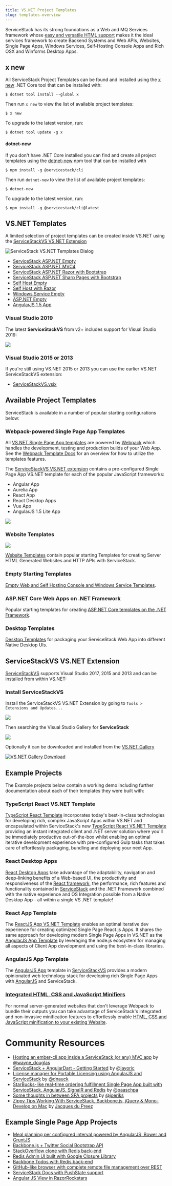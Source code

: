 ```yaml
---
title: VS.NET Project Templates
slug: templates-overview
---
```


ServiceStack has its strong foundations as a Web and MQ Services framework whose [easy and versatile HTML support](http://razor.servicestack.net/) makes it the ideal services framework to create Backend Systems and Web APIs, Websites, Single Page Apps, Windows Services, Self-Hosting Console Apps and Rich OSX and Winforms Desktop Apps.

## x new

All ServiceStack Project Templates can be found and installed using the [x new](/web-new) .NET Core tool that can be installed with:

    $ dotnet tool install --global x 

Then run `x new` to view the list of available project templates:

    $ x new

To upgrade to the latest version, run:

    $ dotnet tool update -g x

#### dotnet-new

If you don't have .NET Core installed you can find and create all project templates using the [dotnet-new](/dotnet-new) npm tool that can be installed with

    $ npm install -g @servicestack/cli

Then run `dotnet-new` to view the list of available project templates:

    $ dotnet-new

To upgrade to the latest version, run:

    $ npm install -g @servicestack/cli@latest

## VS.NET Templates

A limited selection of project templates can be created inside VS.NET using the 
[ServiceStackVS VS.NET Extension](/templates-overview#servicestackvs-vsnet-extension)

![ServiceStack VS.NET Templates Dialog](https://raw.githubusercontent.com/ServiceStack/docs/master/docs/images/ssvs/new-projects-dialog.png)

 - [ServiceStack ASP.NET Empty](/create-your-first-webservice)
 - [ServiceStack ASP.NET MVC4](https://github.com/ServiceStackApps/SocialBootstrapApi)
 - [ServiceStack ASP.NET Razor with Bootstrap](https://github.com/ServiceStackApps/EmailContacts)
 - [ServiceStack ASP.NET Sharp Pages with Bootstrap](https://sharpscript.net/docs/sharp-pages)
 - [Self Host Empty](/self-hosting)
 - [Self Host with Razor](http://razor.servicestack.net/#runs-everywhere)
 - [Windows Service Empty](/templates-windows-service)
 - [ASP.NET Empty](/templates-aspnet-empty)
 - [AngularJS 1.5 App](/templates-angularjs-v15)

### Visual Studio 2019

The latest **ServiceStackVS** from v2+ includes support for Visual Studio 2019:

![](https://raw.githubusercontent.com/ServiceStack/docs/master/docs/images/ssvs/vs2019-install-vue.gif)

### Visual Studio 2015 or 2013

If you're still using VS.NET 2015 or 2013 you can use the earlier VS.NET ServiceStackVS extension:

 - [ServiceStackVS.vsix](https://github.com/ServiceStack/ServiceStackVS/raw/master/dist/2018/ServiceStackVS.vsix)


## Available Project Templates

ServiceStack is available in a number of popular starting configurations below:

### Webpack-powered Single Page App Templates

All [VS.NET Single Page App templates](/templates-single-page-apps) are powered by [Webpack](https://webpack.js.org) which handles the development, testing and production builds of your Web App. See the [Webpack Template Docs](/templates-single-page-apps) for an overview for how to utilize the templates features.

The [ServiceStackVS VS.NET extension](#servicestackvs-vsnet-extension) contains a pre-configured Single Page App VS.NET template for each of the popular JavaScript frameworks:

 - Angular App
 - Aurelia App
 - React App
 - React Desktop Apps
 - Vue App
 - AngularJS 1.5 Lite App

[![](https://raw.githubusercontent.com/ServiceStack/docs/master/docs/images/ssvs/spa-templates-overview.png)](/templates-single-page-apps)

### Website Templates

![](https://raw.githubusercontent.com/ServiceStack/Assets/master/csharp-templates/web.png)

[Website Templates](/templates-websites) contain popular starting Templates for creating Server HTML Generated Websites and HTTP APIs with ServiceStack.

### Empty Starting Templates

[Empty Web and Self Hosting Console and Windows Service Templates](/templates-websites).

### ASP.NET Core Web Apps on .NET Framework

Popular starting templates for creating [ASP.NET Core templates on the .NET Framework](/templates-corefx).

### Desktop Templates

[Desktop Templates](/templates-desktop) for packaging your ServiceStack Web App into different Native Desktop UIs.

## ServiceStackVS VS.NET Extension

[ServiceStackVS](https://visualstudiogallery.msdn.microsoft.com/5bd40817-0986-444d-a77d-482e43a48da7) supports Visual Studio 2017, 2015 and 2013 and can be installed from within VS.NET:

### Install ServiceStackVS 

Install the ServiceStackVS VS.NET Extension by going to `Tools > Extensions and Updates...`

[![](https://raw.githubusercontent.com/ServiceStack/ServiceStackVS/master/Images/tools_extensions.png)](https://raw.githubusercontent.com/ServiceStack/ServiceStackVS/master/Images/tools_extensions.png)

Then searching the Visual Studio Gallery for **ServiceStack**

[![](https://raw.githubusercontent.com/ServiceStack/ServiceStackVS/master/Images/search_download.png)](https://raw.githubusercontent.com/ServiceStack/ServiceStackVS/master/Images/search_download.png)

Optionally it can be downloaded and installed from the [VS.NET Gallery](http://visualstudiogallery.msdn.microsoft.com/5bd40817-0986-444d-a77d-482e43a48da7)

[![VS.NET Gallery Download](https://raw.githubusercontent.com/ServiceStack/Assets/master/img/servicestackvs/vsgallery-download.png)](http://visualstudiogallery.msdn.microsoft.com/5bd40817-0986-444d-a77d-482e43a48da7)

## Example Projects

The Example projects below contain a working demo including further documentation about each of their templates they were built with:

### TypeScript React VS.NET Template

[TypeScript React Template](https://github.com/ServiceStackApps/typescript-react-template/) incorporates today's best-in-class 
technologies for developing rich, complex JavaScript Apps within VS.NET and encapsulated within ServiceStack's new
[TypeScript React VS.NET Template](https://github.com/ServiceStackApps/typescript-react-template/)
providing an instant integrated client and .NET server solution where you'll be immediately productive 
out-of-the-box whilst enabling an optimal iterative development experience with pre-configured Gulp tasks 
that takes care of effortlessly packaging, bundling and deploying your next App. 

### React Desktop Apps

[React Desktop Apps](https://github.com/ServiceStackApps/ReactDesktopApps) take advantage of the adaptability, navigation and deep-linking benefits of a Web-based UI, the productivity and responsiveness of the 
[React framework](https://facebook.github.io/react/),
the performance, rich features and functionality contained in 
[ServiceStack](https://github.com/ServiceStack/ServiceStack/wiki) and the .NET Framework combined with the native experience and OS Integration possible from a Native Desktop App - all within a single VS .NET template!

### React App Template

The [ReactJS App VS.NET Template](https://github.com/ServiceStackApps/ReactChat) enables an optimal iterative dev experience for creating optimized Single Page React.js Apps. It shares the same approach for developing modern Single Page Apps in VS.NET as the [AngularJS App Template](https://github.com/ServiceStack/ServiceStackVS/blob/master/docs/angular-spa.md) by leveraging the node.js ecosystem for managing all aspects of Client App development and using the best-in-class libraries.

### AngularJS App Template

The [AngularJS App](https://github.com/ServiceStack/ServiceStackVS/blob/master/docs/angular-spa.md) template in [ServiceStackVS](/create-your-first-webservice) provides a modern opinionated web technology stack for developing rich Single Page Apps with [AngularJS](https://angularjs.org) and ServiceStack.

### [Integrated HTML, CSS and JavaScript Minifiers](/html-css-and-javascript-minification)

For normal server-generated websites that don't leverage Webpack to bundle their outputs you can take advantage of ServiceStack's integrated and non-invasive minification features to effortlessly enable [HTML, CSS and JavaScript minification to your existing Website](/html-css-and-javascript-minification).


# Community Resources

  - [Hosting an ember-cli app inside a ServiceStack (or any) MVC app](http://iwayneo.blogspot.co.uk/2014/10/hosting-ember-cli-app-inside.html) by [@wayne_douglas](https://twitter.com/wayne_douglas)
  - [ServiceStack + AngularDart - Getting Started](http://www.layoric.org/2014/01/servicestack-angulardart-getting-started.html) by [@layoric](https://twitter.com/layoric)
  - [License manager for Portable.Licensing using AngularJS and ServiceStack](https://github.com/dnauck/License.Manager) by [@dnauck](https://github.com/dnauck)
  - [StarBucks-like real-time ordering fulfillment Single Page App built with ServiceStack, AngularJS, SignalR and Redis](https://github.com/paaschpa/ordersDemo) by [@paaschpa](https://twitter.com/paaschpa) 
  - [Some thoughts in between SPA projects](http://joeriks.com/2013/05/02/some-thoughts-in-between-spa-projects/) by [@joeriks](https://twitter.com/joeriks)
  - [Zippy Tips Working With ServiceStack, Backbone.js, jQuery & Mono-Develop on Mac](http://openlandscape.net/2011/07/30/zippy-tips-working-with-servicestack-backbone-js-jquery-mono-develop-on-mac/) by [Jacques du Preez](http://openlandscape.net/about/)

## Example Single Page App Projects

  - [Meal planning per configured interval powered by AngularJS, Bower and GruntJS](https://github.com/bradgearon/whats-cookin)
  - [Backbone.js + Twitter Social Bootstrap API](https://github.com/ServiceStack/SocialBootstrapApi/)
  - [StackOverflow clone with Redis back-end](http://www.servicestack.net/RedisStackOverflow/)
  - [Redis Admin UI built with Google Closure Library](http://www.servicestack.net/RedisAdminUI/AjaxClient/)
  - [Backbone Todos with Redis back-end](http://www.servicestack.net/Backbone.Todos/)
  - [GitHub-like browser with complete remote file management over REST](http://www.servicestack.net/RestFiles/#!files)
  - [ServiceStack Docs with PushState support](http://www.servicestack.net/docs/)
  - [Angular JS View in RazorRockstars](http://razor.servicestack.net/rockstars?View=AngularJS)
